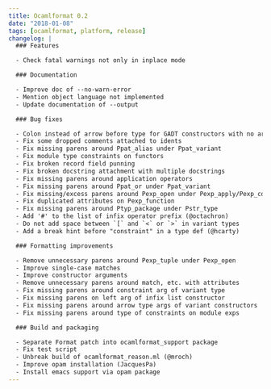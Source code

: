 ```yaml
---
title: Ocamlformat 0.2
date: "2018-01-08"
tags: [ocamlformat, platform, release]
changelog: |
  ### Features

  - Check fatal warnings not only in inplace mode

  ### Documentation

  - Improve doc of --no-warn-error
  - Mention object language not implemented
  - Update documentation of --output

  ### Bug fixes

  - Colon instead of arrow before type for GADT constructors with no arguments (@mbouaziz)
  - Fix some dropped comments attached to idents
  - Fix missing parens around Ppat_alias under Ppat_variant
  - Fix module type constraints on functors
  - Fix broken record field punning
  - Fix broken docstring attachment with multiple docstrings
  - Fix missing parens around application operators
  - Fix missing parens around Ppat_or under Ppat_variant
  - Fix missing/excess parens around Pexp_open under Pexp_apply/Pexp_construct
  - Fix duplicated attributes on Pexp_function
  - Fix missing parens around Ptyp_package under Pstr_type
  - Add '#' to the list of infix operator prefix (@octachron)
  - Do not add space between `[` and `<` or `>` in variant types
  - Add a break hint before "constraint" in a type def (@hcarty)

  ### Formatting improvements

  - Remove unnecessary parens around Pexp_tuple under Pexp_open
  - Improve single-case matches
  - Improve constructor arguments
  - Remove unnecessary parens around match, etc. with attributes
  - Fix missing parens around constraint arg of variant type
  - Fix missing parens on left arg of infix list constructor
  - Fix missing parens around arrow type args of variant constructors
  - Fix missing parens around type of constraints on module exps

  ### Build and packaging

  - Separate Format patch into ocamlformat_support package
  - Fix test script
  - Unbreak build of ocamlformat_reason.ml (@mroch)
  - Improve opam installation (JacquesPa)
  - Install emacs support via opam package
---
```


